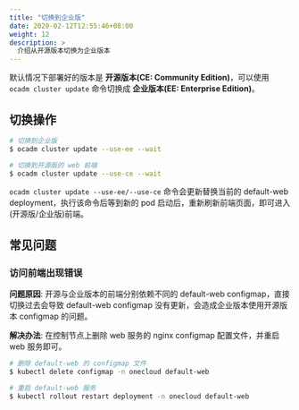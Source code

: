 ```yaml
---
title: "切换到企业版"
date: 2020-02-12T12:55:46+08:00
weight: 12
description: >
  介绍从开源版本切换为企业版本
---
```


默认情况下部署好的版本是 **开源版本(CE: Community Edition)**，可以使用 `ocadm cluster update` 命令切换成 **企业版本(EE: Enterprise Edition)**。

## 切换操作

```bash
# 切换到企业版
$ ocadm cluster update --use-ee --wait

# 切换到开源版的 web 前端
$ ocadm cluster update --use-ce --wait
```

`ocadm cluster update --use-ee/--use-ce` 命令会更新替换当前的 default-web deployment，执行该命令后等到新的 pod 启动后，重新刷新前端页面，即可进入(开源版/企业版)前端。

## 常见问题

### 访问前端出现错误

**问题原因**: 开源与企业版本的前端分别依赖不同的 default-web configmap，直接切换过去会导致 default-web configmap 没有更新，会造成企业版本使用开源版本 configmap 的问题。

**解决办法**: 在控制节点上删除 web 服务的 nginx configmap 配置文件，并重启 web 服务即可。

```bash
# 删除 default-web 的 configmap 文件
$ kubectl delete configmap -n onecloud default-web

# 重启 default-web 服务
$ kubectl rollout restart deployment -n onecloud default-web
```
